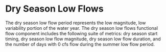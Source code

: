 # Dry Season Low Flows

The dry season low flow period represents the low magnitude, low variability portion of the water year. The dry season low flows functional flow component includes the following suite of metrics: dry season start timing, dry season low flow magnitude, dry season low flow duration, and the number of days with 0 cfs flow during the summer low flow period.
